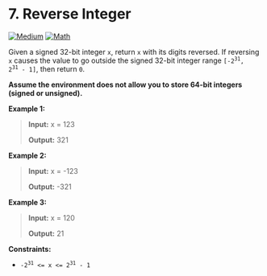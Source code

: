 # 7. Reverse Integer

[![Medium](https://img.shields.io/badge/Medium-916f31)](#)
[![Math](https://img.shields.io/badge/Math-302f33)](#)

Given a signed 32-bit integer `x`, return `x` with its digits
reversed. If reversing `x` causes the value to go outside the signed
32-bit integer range
<code>[-2<sup>31</sup>, 2<sup>31</sup> - 1]</code>, then return `0`.

**Assume the environment does not allow you to store 64-bit integers
(signed or unsigned).**

**Example 1:**

> **Input:** x = 123
>
> **Output:** 321

**Example 2:**

> **Input:** x = -123
>
> **Output:** -321

**Example 3:**

> **Input:** x = 120
>
> **Output:** 21

**Constraints:**

- <code>-2<sup>31</sup> <= x <= 2<sup>31</sup> - 1</code>
